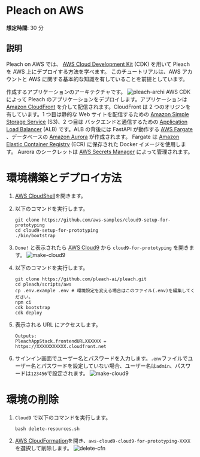 # Pleach on AWS

**想定時間**: 30 分

## 説明

Pleach on AWS では、 [AWS Cloud Development Kit](https://aws.amazon.com/cdk/?nc2=type_a) (CDK) を用いて Pleach を AWS 上にデプロイする方法を学べます。
このチュートリアルは、AWS アカウントと AWS に関する基本的な知識を有していることを前提としています。

作成するアプリケーションのアーキテクチャです。
![pleach-archi](./img/pleach-archi.png)
AWS CDK によって Pleach のアプリケーションをデプロイします。アプリケーションは [Amazon CloudFront](https://aws.amazon.com/cloudfront/?nc1=h_ls) を介して配信されます。CloudFront は 2 つのオリジンを有しています。1 つ目は静的な Web サイトを配信するための [Amazon Simple Storage Service](https://aws.amazon.com/s3/?nc1=h_ls) (S3)、2 つ目は バックエンドと通信するための [Application Load Balancer](https://aws.amazon.com/elasticloadbalancing/application-load-balancer/?nc1=h_ls) (ALB) です。ALB の背後には FastAPI が動作する [AWS Fargate](https://aws.amazon.com/fargate/?nc2=type_a) 、データベースの [Amazon Aurora](https://aws.amazon.com/rds/aurora/?nc2=type_a) が作成されます。
Fargate は [Amazon Elastic Container Registry](https://aws.amazon.com/ecr/?nc1=h_ls) (ECR) に保存された Docker イメージを使用します。
Aurora のシークレットは [AWS Secrets Manager](https://aws.amazon.com/secrets-manager/?nc2=type_a) によって管理されます。

# 環境構築とデプロイ方法

1. [AWS CloudShell](https://us-east-1.console.aws.amazon.com/cloudshell/home?region=us-east-1)を開きます。

1. 以下のコマンドを実行します。

   ```shell
   git clone https://github.com/aws-samples/cloud9-setup-for-prototyping
   cd cloud9-setup-for-prototyping
   ./bin/bootstrap
   ```

1. `Done!` と表示されたら [AWS Cloud9](https://us-east-1.console.aws.amazon.com/cloud9control/home?region=us-east-1#/) から `cloud9-for-prototyping` を開きます。
   ![make-cloud9](./img/pleach-cloud9.png)

1. 以下のコマンドを実行します。
   ```shell
   git clone https://github.com/pleach-ai/pleach.git
   cd pleach/scripts/aws
   cp .env.example .env # 環境設定を変える場合はこのファイル(.env)を編集してください。
   npm ci
   cdk bootstrap
   cdk deploy
   ```
1. 表示される URL にアクセスします。
   ```shell
   Outputs:
   PleachAppStack.frontendURLXXXXXX = https://XXXXXXXXXXX.cloudfront.net
   ```
1. サインイン画面でユーザー名とパスワードを入力します。`.env`ファイルでユーザー名とパスワードを設定していない場合、ユーザー名は`admin`、パスワードは`123456`で設定されます。
   ![make-cloud9](./img/pleach-signin.png)

# 環境の削除

1. `Cloud9` で以下のコマンドを実行します。

   ```shell
   bash delete-resources.sh
   ```

1. [AWS CloudFormation](https://us-east-1.console.aws.amazon.com/cloudformation/home?region=us-east-1#/getting-started)を開き、`aws-cloud9-cloud9-for-prototyping-XXXX` を選択して削除します。
   ![delete-cfn](./img/pleach-cfn.png)
